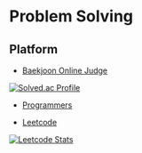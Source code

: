 # Problem Solving

## Platform
- [Baekjoon Online Judge](https://www.acmicpc.net/user/dragonappear)

[![Solved.ac Profile](http://mazassumnida.wtf/api/v2/generate_badge?boj=dragonappear)](https://solved.ac/dragonappear/)

- [Programmers](https://programmers.co.kr/)

- [Leetcode](https://leetcode.com/dragonappear/)

[![Leetcode Stats](https://leetcard.jacoblin.cool/dragonappear)](https://leetcode.com/dragonappear)